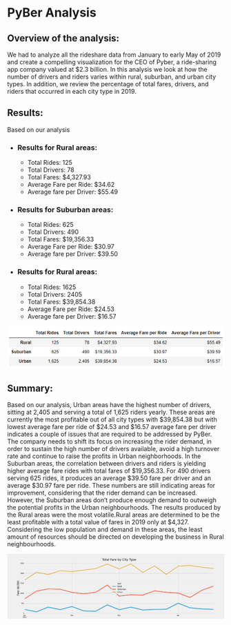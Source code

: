 # PyBer Analysis
## Overview of the analysis:
We had to analyze all the rideshare data from January to early May of 2019 and create a compelling visualization for the CEO  of Pyber, a ride-sharing app company valued at $2.3 billion. In this analysis we look at how the number of drivers and riders varies within rural, suburban, and urban city types. In addition, we review the percentage of total fares, drivers, and riders that occurred in each city type in 2019.
## Results:
Based on our analysis
- ### Results for Rural areas:
    - Total Rides: 125
    - Total Drivers: 78 
    - Total Fares: $4,327.93
    - Average Fare per Ride: $34.62
    - Average fare per Driver: $55.49
- ### Results for Suburban areas:
    - Total Rides: 625
    - Total Drivers: 490 
    - Total Fares: $19,356.33
    - Average Fare per Ride: $30.97
    - Average fare per Driver: $39.50
- ### Results for Rural areas:
    - Total Rides: 1625
    - Total Drivers: 2405 
    - Total Fares: $39,854.38
    - Average Fare per Ride: $24.53
    - Average fare per Driver: $16.57

![totalfares](analysis/pybersummary.png)


## Summary:
 Based on our analysis, Urban areas have the highest number of drivers, sitting at 2,405 and serving a total of 1,625 riders yearly. These areas are currently the most profitable out of all city types with $39,854.38 but with lowest average fare per ride of $24.53 and $16.57 average fare per driver indicates a couple of issues that are required to be addressed by PyBer. The company needs to shift its focus on increasing the rider demand, in order to sustain the high number of drivers available, avoid a high turnover rate and continue to raise the profits in Urban neighborhoods. In the Suburban areas, the correlation between drivers and riders is yielding  higher average fare rides with total fares of $19,356.33. For 490 drivers serving 625 rides, it produces an average $39.50 fare per driver and an average $30.97 fare per ride. These numbers are still indicating areas for improvement, considering that the rider demand can be increased. However, the Suburban areas don’t produce enough demand to outweigh the potential profits in the Urban neighbourhoods. The results produced by the Rural areas were the most volatile.Rural areas are determined to be the least profitable with a total value of fares in 2019 only at $4,327. Considering the low population and demand in these areas, the least amount of resources should be directed on developing the business in Rural neighbourhoods.

![PyBer_fare_summary](analysis/PyBer_fare_summary.png)
